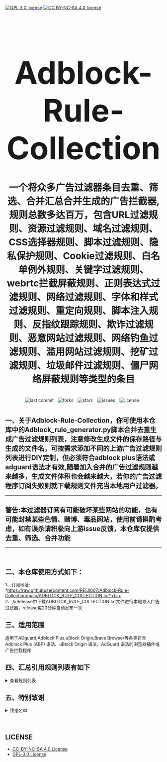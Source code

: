 [![GPL 3.0 license](https://img.shields.io/badge/License-GPL%20v3-blue.svg)](https://github.com/REIJI007/Adblock-Rule-Collection/blob/main/LICENSE-GPL3.0)
[![CC BY-NC-SA 4.0 license](https://img.shields.io/badge/License-CC%20BY--NC--SA%204.0-lightgrey.svg)](https://github.com/REIJI007/Adblock-Rule-Collection/blob/main/LICENSE-CC%20BY-NC-SA%204.0)
<!-- 居中的大标题 -->
<h1 align="center" style="font-size: 100px; margin-bottom: 40px;">Adblock-Rule-Collection</h1>

<!-- 居中的副标题 -->
<h2 align="center" style="font-size: 30px; margin-bottom: 40px;">一个将众多广告过滤器条目去重、筛选、合并汇总合并生成的广告拦截器,规则总数多达百万，包含URL过滤规则、资源过滤规则、域名过滤规则、CSS选择器规则、脚本过滤规则、隐私保护规则、Cookie过滤规则、白名单例外规则、关键字过滤规则、webrtc拦截屏蔽规则、正则表达式过滤规则、网络过滤规则、字体和样式过滤规则、重定向规则、脚本注入规则、反指纹跟踪规则、欺诈过滤规则、恶意网站过滤规则、网络钓鱼过滤规则、滥用网站过滤规则、挖矿过滤规则、垃圾邮件过滤规则、僵尸网络屏蔽规则等类型的条目</h2>

<!-- 徽章（根据需要调整） -->
<p align="center" style="margin-bottom: 40px;">
    <img src="https://img.shields.io/badge/last%20commit-today-brightgreen" alt="last commit" style="margin-right: 10px;">
    <img src="https://img.shields.io/github/forks/REIJI007/Adblock-Rule-Collection" alt="forks" style="margin-right: 10px;">
    <img src="https://img.shields.io/github/stars/REIJI007/Adblock-Rule-Collection" alt="stars" style="margin-right: 10px;">
    <img src="https://img.shields.io/github/issues/REIJI007/Adblock-Rule-Collection" alt="issues" style="margin-right: 10px;">
    <img src="https://img.shields.io/github/license/REIJI007/Adblock-Rule-Collection" alt="license" style="margin-right: 10px;">
</p>


## 一、关于Adblock-Rule-Collection，你可使用本仓库中的Adblock_rule_generator.py脚本合并去重生成广告过滤规则列表，注意修改生成文件的保存路径与生成的文件名，可按需求添加不同的上游广告过滤规则列表进行DIY定制，但必须符合adblock plus语法或adguard语法才有效,随着加入合并的广告过滤规则越来越多，生成文件体积也会越来越大，若你的广告过滤程序订阅失败则就下载规则文件充当本地用户过滤器。
<hr>

##  警告:本过滤器订阅有可能破坏某些网站的功能，也有可能封禁某些色情、赌博、毒品网站，使用前请斟酌考虑，如有误杀请积极向上游issue反馈，本仓库仅提供去重、筛选、合并功能

<hr>
<br>

## 二、本仓库使用方式如下：
1、订阅地址: <br> *https://raw.githubusercontent.com/REIJI007/Adblock-Rule-Collection/main/ADBLOCK_RULE_COLLECTION.txt*<br>
<br>
2、从Release中下载ADBLOCK_RULE_COLLECTION.txt文件进行本地导入广告过滤器，release每20分钟自动发布一次
<br>

## 三、适用范围
适用于ADguard,Adblock Plus,uBlock Origin,Brave Browser等各类符合Adblock Plus (ABP) 语法、uBlock Origin 语法、AdGuard 语法的浏览器插件或广告拦截程序
<br>


## 四、汇总引用规则列表有如下
<details>
  <summary>查看规则列表</summary>

1. Anti-ad for adguard<br>  
   https://anti-ad.net/adguard.txt<br>
   
3. Anti-ad-Easylist<br>  
   https://anti-ad.net/easylist.txt<br>

4. OISD Big List<br> 
   https://big.oisd.nl<br>

5. EasyList<br>  
   https://easylist.to/easylist/easylist.txt<br>

6. EasyList — first-party servers<br>  
   https://raw.githubusercontent.com/easylist/easylist/master/easylist/easylist_adservers.txt<br>

7. EasyList — third-party servers<br>  
   https://raw.githubusercontent.com/easylist/easylist/master/easylist/easylist_thirdparty.txt<br>

8. EasyList Privacy<br>  
   https://easylist.to/easylist/easyprivacy.txt<br>

9. EasyList Privacy — trackingservers<br>  
   https://raw.githubusercontent.com/easylist/easylist/master/easyprivacy/easyprivacy_trackingservers.txt<br>

10. EasyPrivacy — third-party trackers<br>  
   https://raw.githubusercontent.com/easylist/easylist/master/easyprivacy/easyprivacy_thirdparty.txt<br>

11. EasyPrivacy — third-party international trackers<br>  
   https://raw.githubusercontent.com/easylist/easylist/master/easyprivacy/easyprivacy_thirdparty_international.txt<br>

12. Easylist Cookie List<br>  
    https://secure.fanboy.co.nz/fanboy-cookiemonster.txt<br>

13. EasyList China<br>  
    https://raw.githubusercontent.com/easylist/easylistchina/master/easylistchina.txt<br>
    
13、Adblock Warning Removal List<br>
    https://easylist-downloads.adblockplus.org/antiadblockfilters.txt<br>

14. Fanboy's Annoyance List<br>  
    https://secure.fanboy.co.nz/fanboy-annoyance.txt<br>

15. Fanboy's Social Blocking List<br>  
    https://easylist.to/easylist/fanboy-social.txt<br>
    
16. Fanboy's Anti-Facebook List<br>
    https://www.fanboy.co.nz/fanboy-antifacebook.txt<br>

17. Fanboy's Anti-thirdparty Fonts<br>
    https://www.fanboy.co.nz/fanboy-antifonts.txt<br>
    
18. Fanboy's Notifications Blocking List<br>  
    https://raw.githubusercontent.com/DandelionSprout/adfilt/master/Other%20domains%20versions/FanboyNotifications-LoadableInUBO.txt<br>
    
19. CJX's Annoyance List<br>  
    https://raw.githubusercontent.com/cjx82630/cjxlist/master/cjx-annoyance.txt<br>

20. CJX's EasyList Lite<br>  
    https://raw.githubusercontent.com/cjx82630/cjxlist/master/cjxlist.txt<br>

21. CJX's uBlock list<br>  
    https://raw.githubusercontent.com/cjx82630/cjxlist/master/cjx-ublock.txt<br>

22. uniartrisan's Adblock List Plus<br>  
    https://raw.githubusercontent.com/uniartisan/adblock_list/master/adblock_plus.txt<br>

23. uniartrisan's Privacy List<br>  
    https://raw.githubusercontent.com/uniartisan/adblock_list/master/adblock_privacy.txt<br>

24. AdRules AdBlock List Plus<br>  
    https://raw.githubusercontent.com/Cats-Team/AdRules/main/adblock_plus.txt<br>

25. AdRules DNS List<br>  
    https://raw.githubusercontent.com/Cats-Team/AdRules/main/dns.txt<br>

26. AdBlock DNS<br>  
    https://raw.githubusercontent.com/217heidai/adblockfilters/main/rules/adblockdns.txt<br>

27. AdBlock Filter<br>  
    https://raw.githubusercontent.com/217heidai/adblockfilters/main/rules/adblockfilters.txt<br>

28. GOODBYEADS<br>  
    https://raw.githubusercontent.com/8680/GOODBYEADS/master/rules.txt<br>

29. GOODBYEADS-DNS<br>  
    https://raw.githubusercontent.com/8680/GOODBYEADS/master/dns.txt<br>

30. GOODBYEADS-allow<br>  
    https://raw.githubusercontent.com/8680/GOODBYEADS/master/allow.txt<br>

31. AWAvenue-Ads-Rule<br>  
    https://raw.githubusercontent.com/TG-Twilight/AWAvenue-Ads-Rule/main/AWAvenue-Ads-Rule.txt<br>

32. Bibaiji's ad-rules<br>  
    https://raw.githubusercontent.com/Bibaiji/ad-rules/main/rule/ad-rules.txt<br>

33. uBlock filters<br>  
    https://raw.githubusercontent.com/uBlockOrigin/uAssets/master/filters/filters.txt<br>

34. uBlock privacy filter<br>  
    https://raw.githubusercontent.com/uBlockOrigin/uAssets/master/filters/privacy.txt<br>

35. uBlock mobile filter<br>  
    https://raw.githubusercontent.com/uBlockOrigin/uAssets/master/filters/filters-mobile.txt<br>

36. uBlock Badware risks filter<br>  
    https://raw.githubusercontent.com/uBlockOrigin/uAssets/master/filters/badware.txt<br>

37. uBlock Annoyances-Cookies filter<br>  
    https://raw.githubusercontent.com/uBlockOrigin/uAssets/master/filters/annoyances-cookies.txt<br>

38. uBlock Annoyances-others filter<br>  
    https://raw.githubusercontent.com/uBlockOrigin/uAssets/master/filters/annoyances-others.txt<br>

39. uBlock Resource abuse filters<br>
    https://raw.githubusercontent.com/uBlockOrigin/uAssets/master/filters/resource-abuse.txt<br>

40. uBlock Unbreak filter<br>  
    https://raw.githubusercontent.com/uBlockOrigin/uAssets/master/filters/unbreak.txt<br>

41. AdGuard Base filter cryptominers<br>  
    https://raw.githubusercontent.com/AdguardTeam/AdguardFilters/master/BaseFilter/sections/cryptominers.txt<br>

42. AdGuard Exclusion rules<br>  
    https://raw.githubusercontent.com/AdguardTeam/AdGuardSDNSFilter/master/Filters/exclusions.txt<br>

43. AdGuard Exception rules<br>  
    https://raw.githubusercontent.com/AdguardTeam/AdGuardSDNSFilter/master/Filters/exceptions.txt<br>

44. AdGuardSDNSFilter<br>  
    https://raw.githubusercontent.com/AdguardTeam/AdGuardSDNSFilter/master/Filters/rules.txt<br>

45. AdGuard Base filter<br>  
    https://raw.githubusercontent.com/AdguardTeam/FiltersRegistry/master/filters/filter_2_Base/filter.txt<br>

46. AdGuard Base filter — first-party servers<br>  
    https://raw.githubusercontent.com/AdguardTeam/AdguardFilters/master/BaseFilter/sections/adservers_firstparty.txt<br>

47. AdGuard Base filter — foreign servers<br>  
    https://raw.githubusercontent.com/AdguardTeam/AdguardFilters/master/BaseFilter/sections/foreign.txt<br>

48. AdGuard Mobile filter<br>  
    https://raw.githubusercontent.com/AdguardTeam/AdguardFilters/master/MobileFilter/sections/adservers.txt<br>

49. AdGuard Tracking Protection filter<br>  
    https://raw.githubusercontent.com/AdguardTeam/FiltersRegistry/master/filters/filter_3_Spyware/filter.txt<br>

50. AdGuard Tracking Protection filter — first-party trackers<br>  
    https://raw.githubusercontent.com/AdguardTeam/AdguardFilters/master/SpywareFilter/sections/tracking_servers_firstparty.txt<br>

51. AdGuard Tracking Protection filter — third-party trackers<br>  
    https://raw.githubusercontent.com/AdguardTeam/AdguardFilters/master/SpywareFilter/sections/tracking_servers.txt<br>

52. AdGuard Tracking Protection filter — mobile trackers<br>  
    https://raw.githubusercontent.com/AdguardTeam/AdguardFilters/master/SpywareFilter/sections/mobile.txt<br>

53. AdGuard URL Tracking filter<br>  
    https://raw.githubusercontent.com/AdguardTeam/FiltersRegistry/master/filters/filter_17_TrackParam/filter.txt<br>

54. AdGuard Social media filter<br>  
    https://raw.githubusercontent.com/AdguardTeam/FiltersRegistry/master/filters/filter_4_Social/filter.txt<br>

55. AdGuard Annoyances filter<br>  
    https://raw.githubusercontent.com/AdguardTeam/FiltersRegistry/master/filters/filter_14_Annoyances/filter.txt<br>

56. AdGuard CNAME original trackers list<br>  
    https://raw.githubusercontent.com/AdguardTeam/cname-trackers/master/data/combined_original_trackers.txt<br>

57. AdGuard CNAME disguised ads list<br>  
    https://raw.githubusercontent.com/AdguardTeam/cname-trackers/master/data/combined_disguised_ads.txt<br>

58. AdGuard CNAME disguised clickthroughs list<br>  
    https://raw.githubusercontent.com/AdguardTeam/cname-trackers/master/data/combined_disguised_clickthroughs.txt<br>

59. AdGuard CNAME disguised microsites list<br>  
    https://raw.githubusercontent.com/AdguardTeam/cname-trackers/master/data/combined_disguised_microsites.txt<br>

60. AdGuard CNAME disguised trackers list<br>  
    https://raw.githubusercontent.com/AdguardTeam/cname-trackers/master/data/combined_disguised_trackers.txt<br>

61. AdGuard CNAME disguised mail_trackers list<br>  
    https://raw.githubusercontent.com/AdguardTeam/cname-trackers/master/data/combined_disguised_mail_trackers.txt<br>

62. AdGuard Chinese filter<br>  
    https://raw.githubusercontent.com/AdguardTeam/FiltersRegistry/master/filters/filter_224_Chinese/filter.txt<br>

63. AdGuard DNS filter<br>  
    https://raw.githubusercontent.com/AdguardTeam/FiltersRegistry/master/filters/filter_15_DnsFilter/filter.txt<br>

64. AdGuard for Android<br>  
    https://filters.adtidy.org/android/filters/11.txt<br>

65. AdGuard for iOS<br>  
    https://filters.adtidy.org/ios/filters/11.txt<br>

66. HyperADRules<br>  
    https://raw.githubusercontent.com/Lynricsy/HyperADRules/master/rules.txt<br>

67. HyperADRules-DNS<br>  
    https://raw.githubusercontent.com/Lynricsy/HyperADRules/master/dns.txt<br>

68. HyperADRules-allow<br>
    https://raw.githubusercontent.com/Lynricsy/HyperADRules/master/allow.txt<br>

69. TheBestAdrules<br>  
    https://raw.githubusercontent.com/guandasheng/adguardhome/main/rule/all.txt<br>

70. xinggsf's rules<br>  
    https://raw.githubusercontent.com/xinggsf/Adblock-Plus-Rule/master/rule.txt<br>

71. xinggsf's mv rules<br>  
    https://raw.githubusercontent.com/xinggsf/Adblock-Plus-Rule/master/mv.txt<br>

72. superbigsteam rules<br>  
    https://raw.githubusercontent.com/superbigsteam/adguardhomeguiz/main/rule/all.txt<br>

73. adblock-nocoin-list<br>  
    https://raw.githubusercontent.com/hoshsadiq/adblock-nocoin-list/master/nocoin.txt<br>

74. GoodbyeAds-AdBlock-Filter<br>  
    https://raw.githubusercontent.com/jerryn70/GoodbyeAds/master/Formats/GoodbyeAds-AdBlock-Filter.txt<br>

75. GoodbyeAds-Ultra-AdBlock-Filter<br>  
    https://raw.githubusercontent.com/jerryn70/GoodbyeAds/master<br>

76. Phishing URL Blocklist——AdGuard<br>  
    https://malware-filter.gitlab.io/malware-filter/phishing-filter-ag.txt<br>

77. Phishing URL Blocklist——AdGuard Home<br>  
    https://malware-filter.gitlab.io/malware-filter/phishing-filter-agh.txt<br>

78. Phishing URL Blocklist——uBlock Origin<br>  
    https://malware-filter.gitlab.io/malware-filter/phishing-filter.txt<br>

79. Malicious URL Blocklist——AdGuard<br>  
    https://malware-filter.gitlab.io/malware-filter/urlhaus-filter-ag.txt<br>

80. Malicious URL Blocklist——AdGuard Home<br>  
    https://malware-filter.gitlab.io/malware-filter/urlhaus-filter-agh.txt<br>

81. Malicious URL Blocklist——uBlock Origin<br>  
    https://malware-filter.gitlab.io/malware-filter/urlhaus-filter.txt<br>

82. Tracking JS Blocklist<br>  
    https://malware-filter.gitlab.io/malware-filter/tracking-filter.txt<br>

83. Botnet IP Blocklist——AdGuard<br>  
    https://malware-filter.gitlab.io/malware-filter/botnet-filter-ag.txt<br>

84. Botnet IP Blocklist——AdGuard Home<br>  
    https://malware-filter.gitlab.io/malware-filter/botnet-filter-agh.txt<br>

85. Botnet IP Blocklist——uBlock Origin<br>  
    https://malware-filter.gitlab.io/malware-filter/botnet-filter.txt<br>

86. ABP filters<br>  
    https://easylist-msie.adblockplus.org/abp-filters-anti-cv.txt<br>

87. adgk<br>  
    https://raw.githubusercontent.com/banbendalao/ADgk/master/ADgk.txt<br>

88. yokoffing's Annoyance List<br>  
    https://raw.githubusercontent.com/yokoffing/filterlists/main/annoyance_list.txt<br>

89. yokoffing's Privacy Essentials<br>  
    https://raw.githubusercontent.com/yokoffing/filterlists/main/privacy_essentials.txt<br>

90. Spam404's Adblock-list<br>  
    https://raw.githubusercontent.com/Spam404/lists/master/adblock-list.txt<br>

91. Brave-specific filter<br>  
    https://raw.githubusercontent.com/brave/adblock-lists/master/brave-lists/brave-specific.txt<br>

92. Brave-ios-specific filter<br>  
    https://raw.githubusercontent.com/brave/adblock-lists/master/brave-lists/brave-ios-specific.txt<br>

93. Brave-Android-specific filter<br>  
    https://raw.githubusercontent.com/brave/adblock-lists/master/brave-lists/brave-android-specific.txt<br>

94. Brave-Firstparty filter<br>  
    https://raw.githubusercontent.com/brave/adblock-lists/master/brave-lists/brave-firstparty.txt<br>

95. Brave-Firstparty-cname filter<br>  
    https://raw.githubusercontent.com/brave/adblock-lists/master/brave-lists/brave-firstparty-cname.txt<br>

96. Brave-Unbreak filter<br>  
    https://raw.githubusercontent.com/brave/adblock-lists/master/brave-unbreak.txt<br>

97. Filter unblocking search ads and self-promotions<br>  
    https://raw.githubusercontent.com/AdguardTeam/FiltersRegistry/master/filters/filter_10_Useful/filter.txt<br>

98. Peter Lowe’s Ad and Tracking Server List<br>  
    https://pgl.yoyo.org/adservers/serverlist.php?hostformat=adblockplus&showintro=0<br>

99. Dandelion Sprout's Anti-Malware List (for AdGuard)<br>  
    https://raw.githubusercontent.com/DandelionSprout/adfilt/master/Alternate%20versions%20Anti-Malware%20List/AntiMalwareAdGuard.txt<br>

100. Dandelion Sprout's Anti-Malware List (for Adblock Plus and AdBlock)<br>  
    https://raw.githubusercontent.com/DandelionSprout/adfilt/master/Alternate%20versions%20Anti-Malware%20List/AntiMalwareABP.txt<br>

101. The Block List Project - Ads List<br>  
    https://raw.githubusercontent.com/blocklistproject/Lists/master/adguard/ads-ags.txt<br>

102. The Block List Project - Basic Starter List<br>  
    https://raw.githubusercontent.com/blocklistproject/Lists/master/adguard/basic-ags.txt<br>

103. The Block List Project - Tracking List<br>  
    https://raw.githubusercontent.com/blocklistproject/Lists/master/adguard/tracking-ags.txt<br>

104. The Block List Project - Malware List<br>  
     https://raw.githubusercontent.com/blocklistproject/Lists/master/adguard/malware-ags.txt<br>

105. The Block List Project - Scam List<br>  
     https://raw.githubusercontent.com/blocklistproject/Lists/master/adguard/scam-ags.txt<br>

106. The Block List Project - Phishing List<br>  
     https://raw.githubusercontent.com/blocklistproject/Lists/master/adguard/phishing-ags.txt<br>

107. The Block List Project - Ransomware List<br>  
     https://raw.githubusercontent.com/blocklistproject/Lists/master/adguard/ransomware-ags.txt<br>

108. The Block List Project - Fraud List<br>  
     https://raw.githubusercontent.com/blocklistproject/Lists/master/adguard/fraud-ags.txt<br>

109. The Block List Project - Abuse List<br>  
     https://raw.githubusercontent.com/blocklistproject/Lists/master/adguard/abuse-ags.txt<br>
     
110. Anti-Adblock Killer<br>
     https://raw.githubusercontent.com/reek/anti-adblock-killer/master/anti-adblock-killer-filters.txt<br>

111. Scam Blocklist (Adblock Plus)<br>
     https://raw.githubusercontent.com/durablenapkin/scamblocklist/master/adguard.txt<br>
  
112. Smart-TV Blocklist for AdGuard Home<br>
     https://raw.githubusercontent.com/Perflyst/PiHoleBlocklist/master/SmartTV-AGH.txt<br>
     


</details>

## 五、特别致谢
<details>
  <summary>致谢名单</summary>

2、anti-AD
(https://github.com/privacy-protection-tools/anti-AD)<br>
3、easylist
(https://github.com/easylist/easylist)<br>
4、cjxlist
(https://github.com/cjx82630/cjxlist)<br>
5、uniartisan
(https://github.com/uniartisan/adblock_list)<br>
6、Cats-Team
(https://github.com/Cats-Team/AdRules)<br>
7、217heidai
(https://github.com/217heidai/adblockfilters)<br>
8、GOODBYEADS
(https://github.com/8680/GOODBYEADS)<br>
9、AWAvenue-Ads-Rule
(https://github.com/TG-Twilight/AWAvenue-Ads-Rule)<br>
10、Bibaiji
(https://github.com/Bibaiji/ad-rules/)<br>
11、uBlockOrigin
(https://github.com/uBlockOrigin/uAssets)<br>
12、ADguardTeam
(https://github.com/AdguardTeam/AdGuardFilters)<br>
13、HyperADRules
(https://github.com/Lynricsy/HyperADRules)<br>
14、guandasheng
(https://github.com/guandasheng/adguardhome)<br>
15、xinggsf
(https://github.com/xinggsf/Adblock-Plus-Rule)<br>
16、superbigsteam
(https://github.com/superbigsteam/adguardhomeguiz)<br>
17、hoshsadiq
(https://github.com/hoshsadiq/adblock-nocoin-list)<br>
18、jerryn70
(https://github.com/jerryn70/GoodbyeAds)<br>
19、malware-filter
(https://gitlab.com/malware-filter)<br>
20、abp-filters
(https://gitlab.com/eyeo/anti-cv/abp-filters-anti-cv)<br>
21、banbendalao
(https://github.com/banbendalao/ADgk)<br>
22、yokoffing
(https://github.com/yokoffing/filterlists)<br>
23、Spam404
(https://github.com/Spam404/lists)<br>
24、brave
(https://github.com/brave/adblock-lists)<br>
25、Peter Lowe
(https://pgl.yoyo.org/adservers/)<br>
26、DandelionSprout
(https://github.com/DandelionSprout/adfilt)<br>
27、blocklistproject
(https://github.com/blocklistproject/Lists)<br>
28、reek
(https://github.com/reek/anti-adblock-killer)<br>
29、durablenapkin
(https://github.com/durablenapkin/scamblocklist)<br>
30、oisd
(https://github.com/sjhgvr/oisd)<br>
31、Perflyst
(https://github.com/Perflyst/PiHoleBlocklist)<br>




  </details>





<br>
<br>


## LICENSE
- [CC-BY-NC-SA 4.0 License](https://github.com/REIJI007/Adblock-Rule-Collection/blob/main/LICENSE-CC%20BY-NC-SA%204.0)
- [GPL-3.0 License](https://github.com/REIJI007/Adblock-Rule-Collection/blob/main/LICENSE-GPL3.0)
